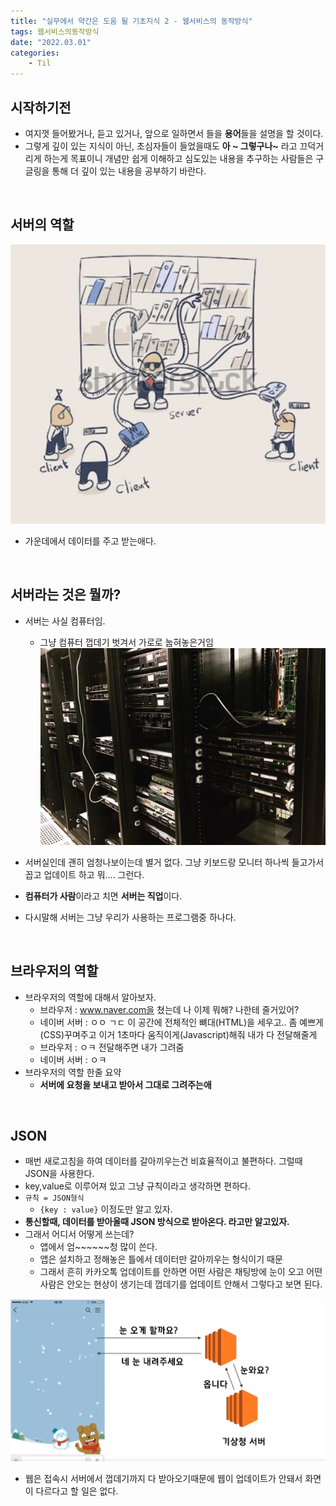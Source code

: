 ```yaml
---
title: "실무에서 약간은 도움 될 기초지식 2 - 웹서비스의 동작방식"
tags: 웹서비스의동작방식
date: "2022.03.01"
categories: 
    - Til
---
```


## 시작하기전
- 여지껏 들어봤거나, 듣고 있거나, 앞으로 일하면서 들을 **용어**들을 설명을 할 것이다.
- 그렇게 깊이 있는 지식이 아닌, 초심자들이 들었을때도 **아 ~ 그렇구나~** 라고 끄덕거리게 하는게 목표이니 개념만 쉽게 이해하고 심도있는 내용을 추구하는 사람들은 구글링을 통해 더 깊이 있는 내용을 공부하기 바란다.

<br>

## 서버의 역할
![](/assets/images/server1.PNG)
- 가운데에서 데이터를 주고 받는애다.

<br>

## 서버라는 것은 뭘까?
- 서버는 사실 컴퓨터임.
	- 그냥 컴퓨터 껍데기 벗겨서 가로로 눕혀놓은거임
![](/assets/images/server2.PNG)
- 서버실인데 괜히 엄청나보이는데 별거 없다. 그냥 키보드랑 모니터 하나씩 들고가서 꼽고 업데이트 하고 뭐.... 그런다.

- **컴퓨터가 사람**이라고 치면 **서버는 직업**이다.
- 다시말해 서버는 그냥 우리가 사용하는 프로그램중 하나다.

<br>

## 브라우저의 역할
- 브라우저의 역할에 대해서 알아보자.
	- 브라우저 : www.naver.com을 쳤는데 나 이제 뭐해? 나한테 줄거있어?
	- 네이버 서버 : ㅇㅇ ㄱㄷ 이 공간에 전체적인 뼈대(HTML)을 세우고.. 좀 예쁘게(CSS)꾸며주고 이거 1초마다 움직이게(Javascript)해줘 내가 다 전달해줄게
	- 브라우저 : ㅇㅋ 전달해주면 내가 그려줌
	- 네이버 서버 : ㅇㅋ
- 브라우저의 역할 한줄 요약
	- **서버에 요청을 보내고 받아서 그대로 그려주는애**

<br>

## JSON
- 매번 새로고침을 하여 데이터를 갈아끼우는건 비효율적이고 불편하다. 그럴때 JSON을 사용한다.
- key,value로 이루어져 있고 그냥 규칙이라고 생각하면 편하다.
- `규칙 = JSON형식`
	- `{key : value}` 이정도만 알고 있자.
- **통신할때, 데이터를 받아올때 JSON 방식으로 받아온다. 라고만 알고있자.**
- 그래서 어디서 어떻게 쓰는데?
	- 앱에서 엄~~~~~~청 많이 쓴다.
	- 앱은 설치하고 정해놓은 틀에서 데이터만 갈아끼우는 형식이기 때문
	- 그래서 흔히 카카오톡 업데이트를 안하면 어떤 사람은 채팅방에 눈이 오고 어떤 사람은 안오는 현상이 생기는데 껍데기를 업데이트 안해서 그렇다고 보면 된다.

![](/assets/images/server3.PNG)

- 웹은 접속시 서버에서 껍데기까지 다 받아오기때문에 웹이 업데이트가 안돼서 화면이 다르다고 할 일은 없다.


